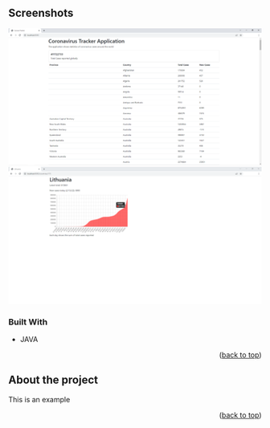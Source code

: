 ## Screenshots

<p float="left">
<img src="https://github.com/M0rtheus/CoronaTracker/blob/master/images/home.png">
<img src="https://github.com/M0rtheus/CoronaTracker/blob/master/images/countries.png">
</p>

### Built With

* JAVA

<p align="right">(<a href="#top">back to top</a>)</p>


## About the project

This is an example

<p align="right">(<a href="#top">back to top</a>)</p>

